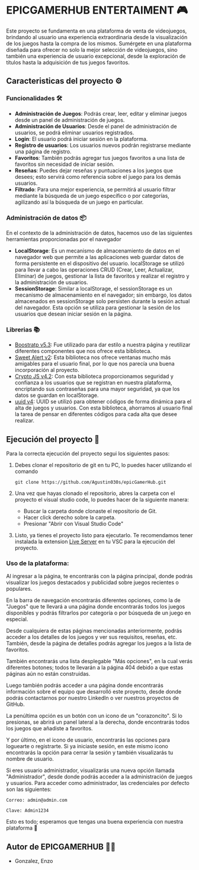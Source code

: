 # EPICGAMERHUB ENTERTAIMENT 🎮

Este proyecto se fundamenta en una plataforma de venta de videojuegos, brindando al usuario una experiencia extraordinaria desde la visualización de los juegos hasta la compra de los mismos. Sumérgete en una plataforma diseñada para ofrecer no solo la mejor selección de videojuegos, sino también una experiencia de usuario excepcional, desde la exploración de títulos hasta la adquisición de tus juegos favoritos.

## Caracteristicas del proyecto ⚙️
### Funcionalidades 🛠️
- **Administración de Juegos**: Podrás crear, leer, editar y eliminar juegos desde un panel de administración de juegos.
- **Administración de Usuarios**: Desde el panel de administración de usuarios, se podrá eliminar usuarios registrados.
- **Login**: El usuario podrá iniciar sesión en la plataforma.
- **Registro de usuarios**: Los usuarios nuevos podrán registrarse mediante una página de registro.
- **Favoritos**: También podrás agregar tus juegos favoritos a una lista de favoritos sin necesidad de iniciar sesión.
- **Reseñas**: Puedes dejar reseñas y puntuaciones a los juegos que desees; esto servirá como referencia sobre el juego para los demás usuarios.
- **Filtrado**: Para una mejor experiencia, se permitirá al usuario filtrar mediante la búsqueda de un juego específico o por categorías, agilizando así la búsqueda de un juego en particular.
### Administración de datos 📦
En el contexto de la administración de datos, hacemos uso de las siguientes herramientas proporcionadas por el navegador

- **LocalStorage**: Es un mecanismo de almacenamiento de datos en el navegador web que permite a las aplicaciones web guardar datos de forma persistente en el dispositivo del usuario. localStorage se utilizó para llevar a cabo las operaciones CRUD (Crear, Leer, Actualizar, Eliminar) de juegos, gestionar la lista de favoritos y realizar el registro y la administración de usuarios.
- **SessionStorage**: Similar a localStorage, el sessionStorage es un mecanismo de almacenamiento en el navegador; sin embargo, los datos almacenados en sessionStorage solo persisten durante la sesión actual del navegador. Esta opción se utiliza para gestionar la sesión de los usuarios que desean iniciar sesión en la página.

### Librerias 📚

- [Boostratp v5.3](https://getbootstrap.com/): Fue utilizado para dar estilo a nuestra página y reutilizar diferentes componentes que nos ofrece esta biblioteca.
- [Sweet Alert v2](https://sweetalert2.github.io/): Esta biblioteca nos ofrece ventanas mucho más amigables para el usuario final, por lo que nos parecía una buena incorporación al proyecto.
- [Crypto JS v4.2](https://cryptojs.gitbook.io/docs/): Con esta biblioteca proporcionamos seguridad y confianza a los usuarios que se registran en nuestra plataforma, encriptando sus contraseñas para una mayor seguridad, ya que los datos se guardan en localStorage.
- [uuid v4](https://www.uuidgenerator.net/version4): UUID se utilizó para obtener códigos de forma dinámica para el alta de juegos y usuarios. Con esta biblioteca, ahorramos al usuario final la tarea de pensar en diferentes códigos para cada alta que desee realizar.

## Ejecución del proyecto 🚀
Para la correcta ejecución del proyecto segui los siguientes pasos:

1. Debes clonar el repositorio de git en tu PC, lo puedes hacer utilizando el comando 

    ```git clone https://github.com/Agustin030s/epicGamerHub.git```

2. Una vez que hayas clonado el repositorio, abres la carpeta con el proyecto el visual studio code, lo puedes hacer de la siguiente manera:

    - Buscar la carpeta donde clonaste el repositorio de Git.
    - Hacer click derecho sobre la carpeta.
    - Presionar "Abrir con Visual Studio Code"

3. Listo, ya tienes el proyecto listo para ejecutarlo. Te recomendamos tener instalada la extension [Live Server](https://marketplace.visualstudio.com/items?itemName=ritwickdey.LiveServer) en tu VSC para la ejecución del proyecto.

### Uso de la plataforma:

Al ingresar a la página, te encontrarás con la página principal, donde podrás visualizar los juegos destacados y publicidad sobre juegos recientes o populares.

En la barra de navegación encontrarás diferentes opciones, como la de "Juegos" que te llevará a una página donde encontrarás todos los juegos disponibles y podrás filtrarlos por categoría o por búsqueda de un juego en especial.

Desde cualquiera de estas páginas mencionadas anteriormente, podrás acceder a los detalles de los juegos y ver sus requisitos, reseñas, etc. También, desde la página de detalles podrás agregar los juegos a la lista de favoritos.

También encontrarás una lista desplegable "Más opciones", en la cual verás diferentes botones; todos te llevarán a la página 404 debido a que estas páginas aún no están construidas.

Luego también podrás acceder a una página donde encontrarás información sobre el equipo que desarrolló este proyecto, desde donde podrás contactarnos por nuestro LinkedIn o ver nuestros proyectos de GitHub.

La penúltima opción es un botón con un icono de un "corazoncito". Si lo presionas, se abrirá un panel lateral a la derecha, donde encontrarás todos los juegos que añadiste a favoritos.

Y por último, en el icono de usuario, encontrarás las opciones para loguearte o registrarte. Si ya iniciaste sesión, en este mismo icono encontrarás la opción para cerrar la sesión y también visualizarás tu nombre de usuario.

Si eres usuario administrador, visualizarás una nueva opción llamada "Administrador", desde donde podrás acceder a la administración de juegos y usuarios. Para acceder como administrador, las credenciales por defecto son las siguientes:

```Correo: admin@admin.com```

```Clave: Admin1234```

Esto es todo; esperamos que tengas una buena experiencia con nuestra plataforma 🙌

## Autor de EPICGAMERHUB 🧑‍💻
- Gonzalez, Enzo
